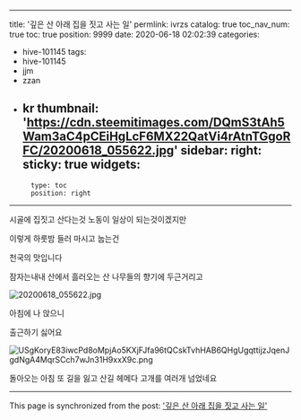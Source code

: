 
---
title: '깊은 산 아래 집을 짓고 사는 일'
permlink: ivrzs
catalog: true
toc_nav_num: true
toc: true
position: 9999
date: 2020-06-18 02:02:39
categories:
- hive-101145
tags:
- hive-101145
- jjm
- zzan
- kr
thumbnail: 'https://cdn.steemitimages.com/DQmS3tAh5Wam3aC4pCEiHgLcF6MX22QatVi4rAtnTGgoRFC/20200618_055622.jpg'
sidebar:
    right:
        sticky: true
widgets:
    -
        type: toc
        position: right
---


시골에 집짓고 산다는것
노동이 일상이 되는것이겠지만

이렇게 하룻밤 들러 
마시고 눕는건

천국의 맛입니다

잠자는내내 산에서 흘러오는
산 나무들의 향기에
두근거리고 

![20200618_055622.jpg](https://cdn.steemitimages.com/DQmS3tAh5Wam3aC4pCEiHgLcF6MX22QatVi4rAtnTGgoRFC/20200618_055622.jpg)

아침에   나 앉으니

출근하기 싫어요

![USgKoryE83iwcPd8oMpjAo5KXjFJfa96tQCskTvhHAB6QHgUgqttijzJqenJgdNgA4MqrSCch7wJn31H9xxX9c.png](https://cdn.steemitimages.com/DQmZbU5T7AAQzMbPzUPsNpuUS1v53rLppjSXg2jSfwxbkVf/USgKoryE83iwcPd8oMpjAo5KXjFJfa96tQCskTvhHAB6QHgUgqttijzJqenJgdNgA4MqrSCch7wJn31H9xxX9c.png)

돌아오는  아침
또 길을 잃고 
산길 헤메다 고개를 여러개 넘었네요

- - -

This page is synchronized from the post: ['깊은 산 아래 집을 짓고 사는 일'](https://steemit.com/@raah/ivrzs)
